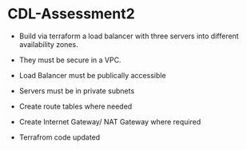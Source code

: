 # CDL-Assessment2

- Build via terraform a load balancer with three servers into different availability zones. 

- They must be secure in a VPC.

- Load Balancer must be publically accessible

- Servers must be in private subnets

- Create route tables where needed

- Create Internet Gateway/ NAT Gateway where required
- Terrafrom code updated 
